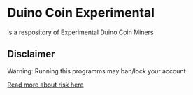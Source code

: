 # Duino Coin Experimental
is a respository of Experimental Duino Coin Miners

## Disclaimer
Warning: Running this programms may ban/lock your account 

[Read more about risk here](https://github.com/revoxhere/duino-coin#please-note-that-these-softwares-are-not-developed-by-us-and-we-do-not-give-any-guarantees-that-use-of-them-will-not-result-in-an-account-getting-banned-treat-them-as-a-curiosity)
 
